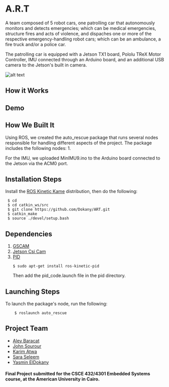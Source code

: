 # A.R.T
A team composed of 5 robot cars, one patrolling car that autonomously monitors and detects emergencies; which can be medical emergencies, structure fires and acts of violence, and dispaches one or more of the respective emergency-handling robot cars; which can be an ambulance, a fire truck and/or a police car.

The patrolling car is equipped with a Jetson TX1 board, Pololu TReX Motor Controller, IMU connected through an Arduino board, and an additional USB camera to the Jetson's built in camera.

![alt text](https://lh3.googleusercontent.com/K4NFOGF_W8HdMejaXT-gIYBQM-Kk-eDXzCM9H4pH9UoosNK3w8Y5WZ-3_VJuq5fpbr46SiO_xEWw6a2It50WjPc5wJKY8UJgAEBITblfb7w8dnRhapsGBqrrERdTihg64ELRzHw_-JnWdk_pHSmY8KLQK4FIzgNX5p9VyS2lv3m1bQY9OO67Gh_2GahwfFVbJ2XtnnXGZWwd2aSOrT9fl93r3eJtSrjlRuE6o84hu93WPEgwOpqCsILf3pmSGnxePKc_TyJQyclSCS1CgY3gIuoqwB1iQrU21y6eQTC9vFtlmj6CgKZnXdiRDnX6tP-GfGyQSjy-XiVaX6zS2fTFwCoHO_flxERODufagusjH1fxQityjb5r-peLDHj17yqur2tf2pHWSKV1o3lmcqiiz7febHJO1C4hJ7eZpvJOnA3r5gzoCWSsS8zkD9yJq_BOXjTeCL5ZLDP0ODR-LFm4xza7pwdarBlJoqfssr784xhY4yKZ_Fq2yvy0IsKrVs8in0dTohNZ0hClOhecDgNub1fQbJOM_CLgvHb8cpyVc4frctDcxSDZa1NQaaPK-D0K_iYDg0ak1dK6UshFRhZySrqy8riuxi3OD_PrcXZVmNu3lasKGSpHCprXhWB3A0OLeXeFa6MAHRkjv0JsTZW4dRZB_ZNissrG=w1024-h768-no "Patrolling Car")

## How it Works


## Demo

## How We Built It
Using ROS, we created the auto_rescue package that runs several nodes responsible for handling different aspects of the project. The package includes the following nodes:
1. 

For the IMU, we uploaded MinIMU9.ino to the Arduino board connected to the Jetson via the ACM0 port.

## Installation Steps
   Install the [ROS Kinetic Kame](http://wiki.ros.org/kinetic/Installation) distribution, then do the following:
```
 $ cd
 $ cd catkin_ws/src
 $ git clone https://github.com/Dokany/ART.git
 $ catkin_make
 $ source ./devel/setup.bash
```

## Dependencies
1. [GSCAM](http://wiki.ros.org/gscam)
2. [Jetson Csi Cam](https://github.com/peter-moran/jetson_csi_cam)
3. [PID](http://wiki.ros.org/pid)
    ```
    $ sudo apt-get install ros-kinetic-pid
    ```
    Then add the pid_code.launch file in the pid directory.

## Launching Steps
To launch the package's node, run the following:
```
    $ roslaunch auto_rescue
```

## Project Team
- [Aley Baracat](https://github.com/alybaracat)
- [John Sourour](https://github.com/johnsourour)
- [Karim Atwa](https://github.com/karimatwa)
- [Sara Seleem](https://github.com/saraseleem)
- [Yasmin ElDokany](https://github.com/Dokany)

#### Final Project submitted for the CSCE 432/4301 Embedded Systems course, at the American University in Cairo.
